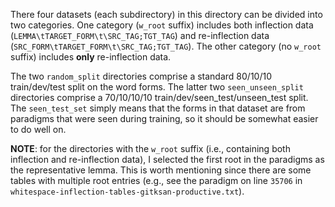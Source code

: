 There four datasets (each subdirectory) in this directory can be divided into two categories. One category (`w_root` suffix) includes both inflection data (`LEMMA\tTARGET_FORM\t\SRC_TAG;TGT_TAG`) and re-inflection data (`SRC_FORM\tTARGET_FORM\t\SRC_TAG;TGT_TAG`). The other category (no `w_root` suffix) includes **only** re-inflection data. 

The two `random_split` directories comprise a standard 80/10/10 train/dev/test split on the word forms. The latter two `seen_unseen_split` directories comprise a 70/10/10/10 train/dev/seen_test/unseen_test split. The `seen_test_set` simply means that the forms in that dataset are from paradigms that were seen during training, so it should be somewhat easier to do well on. 

**NOTE**: for the directories with the `w_root` suffix (i.e., containing both inflection and re-inflection data), I selected the first root in the paradigms as the representative lemma. This is worth mentioning since there are some tables with multiple root entries (e.g., see the paradigm on line `35706` in `whitespace-inflection-tables-gitksan-productive.txt`).